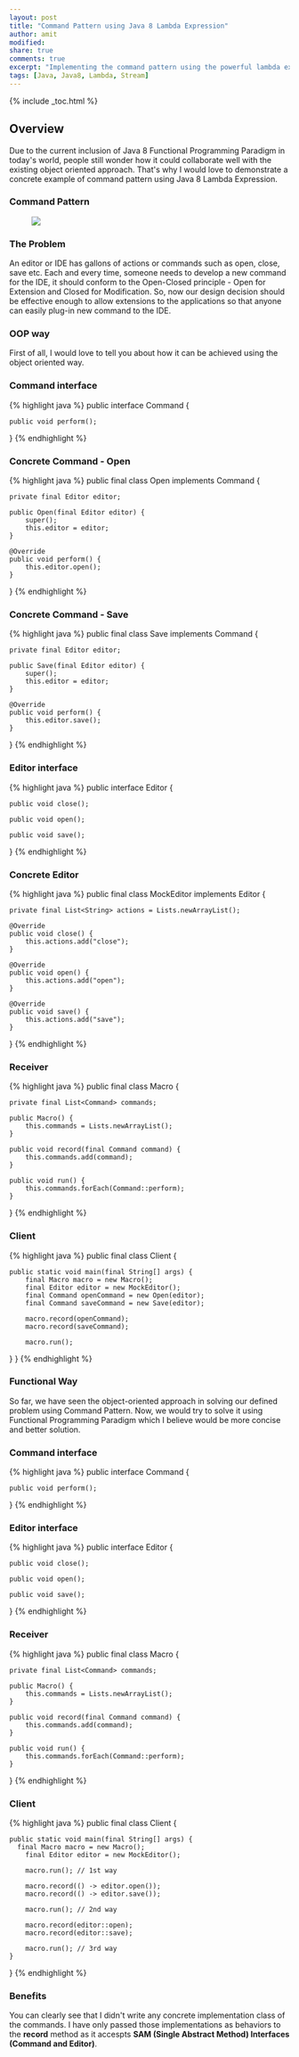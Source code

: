 ```yaml
---
layout: post
title: "Command Pattern using Java 8 Lambda Expression"
author: amit
modified:
share: true
comments: true
excerpt: "Implementing the command pattern using the powerful lambda expressions"
tags: [Java, Java8, Lambda, Stream]
---
```


{% include _toc.html %}

## Overview

Due to the current inclusion of Java 8 Functional Programming Paradigm in today's world, people still wonder how it could collaborate well with the existing object oriented approach. That's why I would love to demonstrate a concrete example of command pattern using Java 8 Lambda Expression.

### Command Pattern

<figure>
	<img src="http://www.giandavidealfano.com/wp-content/uploads/2012/11/command_pattern.gif"></a>
</figure>

### The Problem

An editor or IDE has gallons of actions or commands such as open, close, save etc. Each and every time, someone needs to develop a new command for the IDE, it should conform to the Open-Closed principle - Open for Extension and Closed for Modification. So, now our design decision should be effective enough to allow extensions to the applications so that anyone can easily plug-in new command to the IDE.

### OOP way

First of all, I would love to tell you about how it can be achieved using the object oriented way.

### Command interface

{% highlight java %}
public interface Command {

	public void perform();

}
{% endhighlight %}

### Concrete Command - Open

{% highlight java %}
public final class Open implements Command {

	private final Editor editor;

	public Open(final Editor editor) {
		super();
		this.editor = editor;
	}

	@Override
	public void perform() {
		this.editor.open();
	}

}
{% endhighlight %}

### Concrete Command - Save

{% highlight java %}
public final class Save implements Command {

	private final Editor editor;

	public Save(final Editor editor) {
		super();
		this.editor = editor;
	}

	@Override
	public void perform() {
		this.editor.save();
	}

}
{% endhighlight %}

### Editor interface

{% highlight java %}
public interface Editor {

	public void close();

	public void open();

	public void save();

}
{% endhighlight %}

### Concrete Editor

{% highlight java %}
public final class MockEditor implements Editor {

	private final List<String> actions = Lists.newArrayList();

	@Override
	public void close() {
		this.actions.add("close");
	}

	@Override
	public void open() {
		this.actions.add("open");
	}

	@Override
	public void save() {
		this.actions.add("save");
	}

}
{% endhighlight %}

### Receiver

{% highlight java %}
public final class Macro {

	private final List<Command> commands;

	public Macro() {
		this.commands = Lists.newArrayList();
	}

	public void record(final Command command) {
		this.commands.add(command);
	}

	public void run() {
		this.commands.forEach(Command::perform);
	}

}
{% endhighlight %}

### Client

{% highlight java %}
public final class Client {

	public static void main(final String[] args) {
		final Macro macro = new Macro();
		final Editor editor = new MockEditor();
		final Command openCommand = new Open(editor);
		final Command saveCommand = new Save(editor);

		macro.record(openCommand);
		macro.record(saveCommand);

		macro.run();
  }
}
{% endhighlight %}

### Functional Way

So far, we have seen the object-oriented approach in solving our defined problem using Command Pattern. Now, we would try to solve it using Functional Programming Paradigm which I believe would be more concise and better solution.

### Command interface

{% highlight java %}
public interface Command {

	public void perform();

}
{% endhighlight %}

### Editor interface

{% highlight java %}
public interface Editor {

	public void close();

	public void open();

	public void save();

}
{% endhighlight %}

### Receiver

{% highlight java %}
public final class Macro {

	private final List<Command> commands;

	public Macro() {
		this.commands = Lists.newArrayList();
	}

	public void record(final Command command) {
		this.commands.add(command);
	}

	public void run() {
		this.commands.forEach(Command::perform);
	}

}
{% endhighlight %}

### Client

{% highlight java %}
public final class Client {

	public static void main(final String[] args) {
      final Macro macro = new Macro();
  		final Editor editor = new MockEditor();

  		macro.run(); // 1st way

  		macro.record(() -> editor.open());
  		macro.record(() -> editor.save());

  		macro.run(); // 2nd way

  		macro.record(editor::open);
  		macro.record(editor::save);

  		macro.run(); // 3rd way
    }
}
{% endhighlight %}

### Benefits

You can clearly see that I didn't write any concrete implementation class of the commands. I have only passed those implementations as behaviors to the **record** method as it accespts **SAM (Single Abstract Method) Interfaces (Command and Editor)**.
